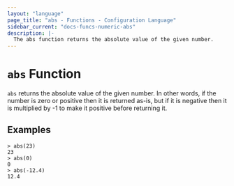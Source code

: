 ```yaml
---
layout: "language"
page_title: "abs - Functions - Configuration Language"
sidebar_current: "docs-funcs-numeric-abs"
description: |-
  The abs function returns the absolute value of the given number.
---
```


# `abs` Function

`abs` returns the absolute value of the given number. In other words, if the
number is zero or positive then it is returned as-is, but if it is negative
then it is multiplied by -1 to make it positive before returning it.

## Examples

```
> abs(23)
23
> abs(0)
0
> abs(-12.4)
12.4
```
